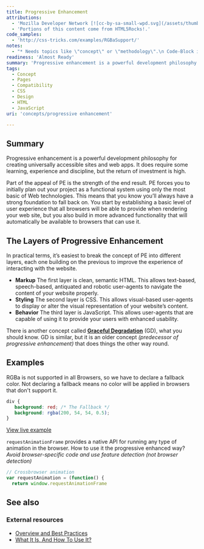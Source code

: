 ```yaml
---
title: Progressive Enhancement
attributions:
  - 'Mozilla Developer Network [![cc-by-sa-small-wpd.svg](/assets/thumb/8/8c/cc-by-sa-small-wpd.svg/120px-cc-by-sa-small-wpd.svg.png)](http://creativecommons.org/licenses/by-sa/3.0/us/).'
  - 'Portions of this content come from HTML5Rocks!.'
code_samples:
  - 'http://css-tricks.com/examples/RGBaSupport/'
notes:
  - "* Needs topics like \"concept\" or \"methodology\".\n Code-Block in second example doesn't work as expected (some lines missing)"
readiness: 'Almost Ready'
summary: 'Progressive enhancement is a powerful development philosophy for creating universally accessible sites and web apps. It does require some learning, experience and discipline, but the return of investment is high.'
tags:
  - Concept
  - Pages
  - Compatibility
  - CSS
  - Design
  - HTML
  - JavaScript
uri: 'concepts/progressive enhancement'

---
```

## <span>Summary</span>

Progressive enhancement is a powerful development philosophy for creating universally accessible sites and web apps. It does require some learning, experience and discipline, but the return of investment is high.

 Part of the appeal of PE is the strength of the end result. PE forces you to initially plan out your project as a functional system using only the most basic of Web technologies. This means that you know you’ll always have a strong foundation to fall back on. You start by establishing a basic level of user experience that all browsers will be able to provide when rendering your web site, but you also build in more advanced functionality that will automatically be available to browsers that can use it.

## <span>The Layers of Progressive Enhancement</span>

In practical terms, it’s easiest to break the concept of PE into different layers, each one building on the previous to improve the experience of interacting with the website.

-   **Markup** The first layer is clean, semantic HTML. This allows text-based, speech-based, antiquated and robotic user-agents to navigate the content of your website properly.
-   **Styling** The second layer is CSS. This allows visual-based user-agents to display or alter the visual representation of your website’s content.
-   **Behavior** The third layer is JavaScript. This allows user-agents that are capable of using it to provide your users with enhanced usability.

There is another concept called [**Graceful Degradation**](/concepts/graceful_degradation) (GD), what you should know. GD is similar, but it is an older concept *(predecessor of progressive enhancement)* that does things the other way round.

## <span>Examples</span>

RGBa is not supported in all Browsers, so we have to declare a fallback color. Not declaring a fallback means no color will be applied in browsers that don't support it.

``` css
div {
   background: red; /* The Fallback */
   background: rgba(200, 54, 54, 0.5);
}
```

[View live example](http://css-tricks.com/examples/RGBaSupport/)

`requestAnimationFrame` provides a native API for running any type of animation in the browser. How to use it the progressive enhanced way? *Avoid browser-specific code and use feature detection (not browser detection)*

``` js
// Crossbrowser animation
var requestAnimation = (function() {
  return window.requestAnimationFrame
```

## <span>See also</span>

### <span>External resources</span>

-   [Overview and Best Practices](http://sixrevisions.com/web-development/progressive-enhancement/)
-   [What It Is, And How To Use It?](http://www.smashingmagazine.com/2009/04/22/progressive-enhancement-what-it-is-and-how-to-use-it/)
